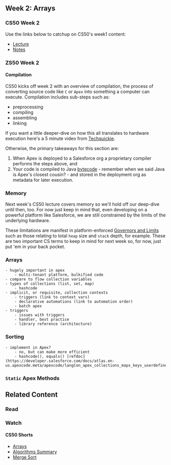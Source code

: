 ## Week 2: Arrays

### CS50 Week 2
Use the links below to catchup on CS50's week1 content: 

- [Lecture](https://www.youtube.com/watch?v=u-kH-5JJSgU)
- [Notes](https://cs50.harvard.edu/college/weeks/2/notes/)

### ZS50 Week 2

#### Compilation
CS50 kicks off week 2 with an overview of compilation, the process of converting source code like `C` or `Apex` into something a computer can execute. Compilation includes sub-steps such as: 

- preprocessing
- compiling
- assembling
- linking

If you want a little deeper-dive on how this all translates to hardware execution here's a 5 minute video from [Techquickie](https://www.youtube.com/watch?v=FkeRMQzD-0Y). 

Otherwise, the primary takeaways for this section are: 
1. When Apex is deployed to a Salesforce org a proprietary compiler performs the steps above, and
2. Your code is compiled to Java [bytecode](https://www.techopedia.com/definition/7866/java-bytecode) - remember when we said Java is Apex's closest cousin? - and stored in the deployment org as metadata for later execution.

### Memory
Next week's CS50 lecture covers memory so we'll hold off our deep-dive until then, too. For now just keep in mind that, even developing on a powerful platform like Salesforce, we are still constrained by the limits of the underlying hardware. 

These limitations are manifest in platform-enforced [Governors and Limits](https://developer.salesforce.com/docs/atlas.en-us.apexcode.meta/apexcode/apex_limits_intro.htm) such as those relating to total `heap` size and `stack` depth, for example. These are two important CS terms to keep in mind for next week so, for now, just put 'em in your back pocket.


### Arrays
```
- hugely important in apex
    - multi-tenant platform, bulkified code
- compare to flow collection variables
- types of collections (list, set, map)
    - hashcode
- implicit, or requisite, collection contexts
    - triggers (link to context vars)
    - declarative automations (link to automation order)
    - batch apex
- triggers
    - issues with triggers
    - handler, best practice
    - library reference (architecture)
```

### Sorting
```
- implement in Apex?
    - no, but can make more efficient 
    - hashcode(), equals() [refdoc](https://developer.salesforce.com/docs/atlas.en-us.apexcode.meta/apexcode/langCon_apex_collections_maps_keys_userdefined.htm)
```

### `Static` Apex Methods


## Related Content

### Read

### Watch

#### CS50 Shorts
- [Arrays](https://www.youtube.com/embed/K1yC1xshF40?autoplay=1&rel=0)
- [Algorithms Summary](https://www.youtube.com/embed/ktWL3nN38ZA?autoplay=1&rel=0)
- [Merge Sort](https://www.youtube.com/embed/Ns7tGNbtvV4)
